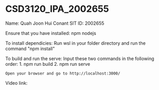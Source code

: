 # CSD3120_IPA_2002655
Name: Quah Joon Hui Conant
SIT ID: 2002655

Ensure that you have installed: npm
                                nodejs

To install dependicies:
    Run wsl in your folder directory and run the command "npm install"

To build and run the serve:
    Input these two commands in the following order:
        1. npm run build
        2. npm run serve

    Open your browser and go to http://localhost:3000/

Video link: